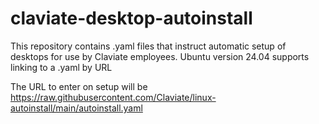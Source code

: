 # claviate-desktop-autoinstall
This repository contains .yaml files that instruct automatic setup of desktops for use by Claviate employees. Ubuntu version 24.04 supports linking to a .yaml by URL

The URL to enter on setup will be
https://raw.githubusercontent.com/Claviate/linux-autoinstall/main/autoinstall.yaml
